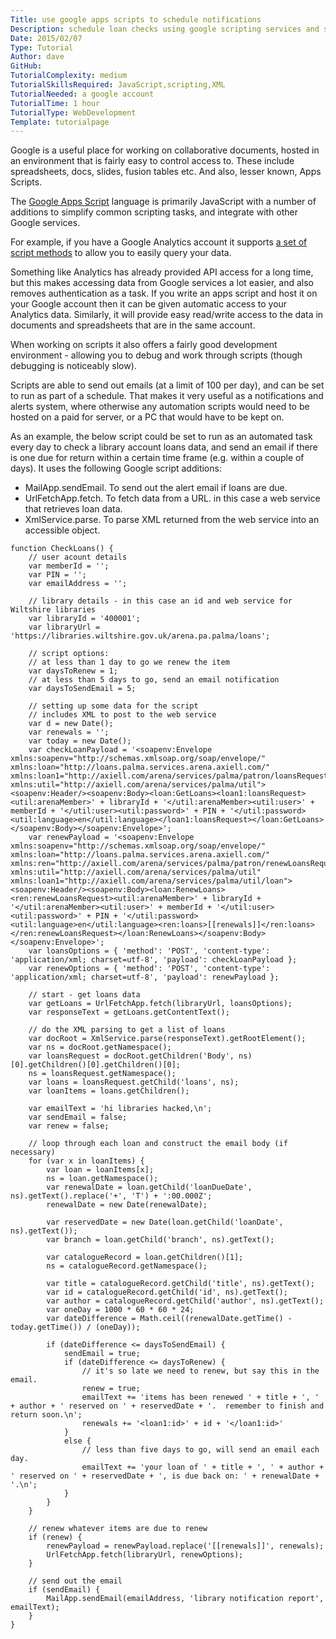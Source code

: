 ```yaml
---
Title: use google apps scripts to schedule notifications
Description: schedule loan checks using google scripting services and schedules
Date: 2015/02/07
Type: Tutorial
Author: dave
GitHub: 
TutorialComplexity: medium
TutorialSkillsRequired: JavaScript,scripting,XML
TutorialNeeded: a google account
TutorialTime: 1 hour
TutorialType: WebDevelopment
Template: tutorialpage
---
```


Google is a useful place for working on collaborative documents, hosted in an environment that is fairly easy to control access to.  These include spreadsheets, docs, slides, fusion tables etc.  And also, lesser known, Apps Scripts.

The [Google Apps Script](https://developers.google.com/apps-script/) language is primarily JavaScript with a number of additions to simplify common scripting tasks, and integrate with other Google services.

For example, if you have a Google Analytics account it supports [a set of script methods](https://developers.google.com/apps-script/advanced/analytics) to allow you to easily query your data.

Something like Analytics has already provided API access for a long time, but this makes accessing data from Google services a lot easier, and also removes authentication as a task.  If you write an apps script and host it on your Google account then it can be given automatic access to your Analytics data.  Similarly, it will provide easy read/write access to the data in documents and spreadsheets that are in the same account.

When working on scripts it also offers a fairly good development environment - allowing you to debug and work through scripts (though debugging is noticeably slow).

Scripts are able to send out emails (at a limit of 100 per day), and can be set to run as part of a schedule.  That makes it very useful as a notifications and alerts system, where otherwise any automation scripts would need to be hosted on a paid for server, or a PC that would have to be kept on.

As an example, the below script could be set to run as an automated task every day to check a library account loans data, and send an email if there is one due for return within a certain time frame (e.g. within a couple of days).  It uses the following Google script additions:

- MailApp.sendEmail.  To send out the alert email if loans are due.
- UrlFetchApp.fetch.  To fetch data from a URL.  in this case a web service that retrieves loan data.
- XmlService.parse.  To parse XML returned from the web service into an accessible object.

<pre class="prettyprint linenums"><code>function CheckLoans() {
    // user acount details
    var memberId = '';
    var PIN = '';
    var emailAddress = '';

    // library details - in this case an id and web service for Wiltshire libraries
    var libraryId = '400001';
    var libraryUrl = 'https://libraries.wiltshire.gov.uk/arena.pa.palma/loans';

    // script options:
    // at less than 1 day to go we renew the item
    var daysToRenew = 1;
    // at less than 5 days to go, send an email notification
    var daysToSendEmail = 5;

    // setting up some data for the script
    // includes XML to post to the web service
    var d = new Date();
    var renewals = '';
    var today = new Date();
    var checkLoanPayload = '&lt;soapenv:Envelope xmlns:soapenv="http://schemas.xmlsoap.org/soap/envelope/" xmlns:loan="http://loans.palma.services.arena.axiell.com/" xmlns:loan1="http://axiell.com/arena/services/palma/patron/loansRequest" xmlns:util="http://axiell.com/arena/services/palma/util"&gt;&lt;soapenv:Header/&gt;&lt;soapenv:Body&gt;&lt;loan:GetLoans&gt;&lt;loan1:loansRequest&gt;&lt;util:arenaMember&gt;' + libraryId + '&lt;/util:arenaMember&gt;&lt;util:user&gt;' + memberId + '&lt;/util:user&gt;&lt;util:password&gt;' + PIN + '&lt;/util:password&gt;&lt;util:language&gt;en&lt;/util:language&gt;&lt;/loan1:loansRequest&gt;&lt;/loan:GetLoans&gt;&lt;/soapenv:Body&gt;&lt;/soapenv:Envelope&gt;';
    var renewPayload = '&lt;soapenv:Envelope xmlns:soapenv="http://schemas.xmlsoap.org/soap/envelope/" xmlns:loan="http://loans.palma.services.arena.axiell.com/" xmlns:ren="http://axiell.com/arena/services/palma/patron/renewLoansRequest" xmlns:util="http://axiell.com/arena/services/palma/util" xmlns:loan1="http://axiell.com/arena/services/palma/util/loan"&gt;&lt;soapenv:Header/&gt;&lt;soapenv:Body&gt;&lt;loan:RenewLoans&gt;&lt;ren:renewLoansRequest&gt;&lt;util:arenaMember&gt;' + libraryId + '&lt;/util:arenaMember&gt;&lt;util:user&gt;' + memberId + '&lt;/util:user&gt;&lt;util:password&gt;' + PIN + '&lt;/util:password&gt;&lt;util:language&gt;en&lt;/util:language&gt;&lt;ren:loans&gt;[[renewals]]&lt;/ren:loans&gt;&lt;/ren:renewLoansRequest&gt;&lt;/loan:RenewLoans&gt;&lt;/soapenv:Body&gt;&lt;/soapenv:Envelope&gt;';
    var loansOptions = { 'method': 'POST', 'content-type': 'application/xml; charset=utf-8', 'payload': checkLoanPayload };
    var renewOptions = { 'method': 'POST', 'content-type': 'application/xml; charset=utf-8', 'payload': renewPayload };

    // start - get loans data
    var getLoans = UrlFetchApp.fetch(libraryUrl, loansOptions);
    var responseText = getLoans.getContentText();

    // do the XML parsing to get a list of loans
    var docRoot = XmlService.parse(responseText).getRootElement();
    var ns = docRoot.getNamespace();
    var loansRequest = docRoot.getChildren('Body', ns)[0].getChildren()[0].getChildren()[0];
    ns = loansRequest.getNamespace();
    var loans = loansRequest.getChild('loans', ns);
    var loanItems = loans.getChildren();

    var emailText = 'hi libraries hacked,\n';
    var sendEmail = false;
    var renew = false;

    // loop through each loan and construct the email body (if necessary)
    for (var x in loanItems) {
        var loan = loanItems[x];
        ns = loan.getNamespace();
        var renewalDate = loan.getChild('loanDueDate', ns).getText().replace('+', 'T') + ':00.000Z';
        renewalDate = new Date(renewalDate);

        var reservedDate = new Date(loan.getChild('loanDate', ns).getText());
        var branch = loan.getChild('branch', ns).getText();

        var catalogueRecord = loan.getChildren()[1];
        ns = catalogueRecord.getNamespace();

        var title = catalogueRecord.getChild('title', ns).getText();
        var id = catalogueRecord.getChild('id', ns).getText();
        var author = catalogueRecord.getChild('author', ns).getText();
        var oneDay = 1000 * 60 * 60 * 24;
        var dateDifference = Math.ceil((renewalDate.getTime() - today.getTime()) / (oneDay));

        if (dateDifference &lt;= daysToSendEmail) {
            sendEmail = true;
            if (dateDifference &lt;= daysToRenew) {
                // it's so late we need to renew, but say this in the email.
                renew = true;
                emailText += 'items has been renewed ' + title + ', ' + author + ' reserved on ' + reservedDate + '.  remember to finish and return soon.\n';
                renewals += '&lt;loan1:id&gt;' + id + '&lt;/loan1:id&gt;'
            }
            else {
                // less than five days to go, will send an email each day.
                emailText += 'your loan of ' + title + ', ' + author + ' reserved on ' + reservedDate + ', is due back on: ' + renewalDate + '.\n';
            }
        }
    }

    // renew whatever items are due to renew
    if (renew) {
        renewPayload = renewPayload.replace('[[renewals]]', renewals);
        UrlFetchApp.fetch(libraryUrl, renewOptions);
    }

    // send out the email
    if (sendEmail) {
        MailApp.sendEmail(emailAddress, 'library notification report', emailText);
    }
}</code></pre>